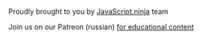 Proudly brought to you by [JavaScript.ninja](http://JavaScript.ninja) team

Join us on our Patreon (russian) [for educational content](https://patreon.com/javascriptninja)
